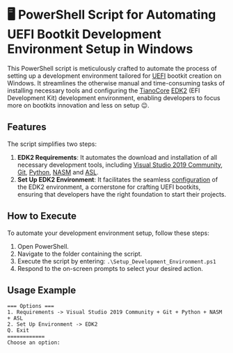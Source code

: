 # 🖥️ PowerShell Script for Automating UEFI Bootkit Development Environment Setup in Windows

This PowerShell script is meticulously crafted to automate the process of setting up a development environment tailored for [UEFI](https://wiki.osdev.org/UEFI) bootkit creation on Windows. It streamlines the otherwise manual and time-consuming tasks of installing necessary tools and configuring the [TianoCore](https://www.tianocore.org/) [EDK2](https://github.com/tianocore/edk2) (EFI Development Kit) development environment, enabling developers to focus more on bootkits innovation and less on setup 😉.


## Features

The script simplifies two steps:

1. **EDK2 Requirements**: It automates the download and installation of all necessary development tools, including [Visual Studio 2019 Community](https://visualstudio.microsoft.com/thank-you-downloading-visual-studio/?sku=Community&rel=16), [Git](https://git-scm.com/), [Python](https://www.python.org/), [NASM](https://www.nasm.us/) and [ASL](https://www.intel.com/content/www/us/en/download/774881/acpi-component-architecture-downloads-windows-binary-tools.html).
2. **Set Up EDK2 Environment**: It facilitates the seamless [configuration](https://github.com/tianocore/tianocore.github.io/wiki/Getting-Started-with-EDK-II) of the EDK2 environment, a cornerstone for crafting UEFI bootkits, ensuring that developers have the right foundation to start their projects.


## How to Execute

To automate your development environment setup, follow these steps:

1. Open PowerShell.
2. Navigate to the folder containing the script.
3. Execute the script by entering: `.\Setup_Development_Environment.ps1`
4. Respond to the on-screen prompts to select your desired action.


## Usage Example

```
=== Options ===
1. Requirements -> Visual Studio 2019 Community + Git + Python + NASM + ASL
2. Set Up Environment -> EDK2
Q. Exit
============
Choose an option:
```
